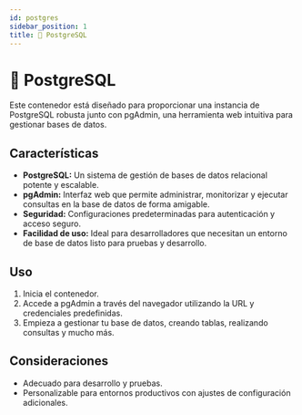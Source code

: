 ```yaml
---
id: postgres
sidebar_position: 1
title: 🐘 PostgreSQL
---
```


# 🐘 PostgreSQL

Este contenedor está diseñado para proporcionar una instancia de PostgreSQL robusta junto con pgAdmin, una herramienta web intuitiva para gestionar bases de datos.

## Características

- **PostgreSQL:** Un sistema de gestión de bases de datos relacional potente y escalable.
- **pgAdmin:** Interfaz web que permite administrar, monitorizar y ejecutar consultas en la base de datos de forma amigable.
- **Seguridad:** Configuraciones predeterminadas para autenticación y acceso seguro.
- **Facilidad de uso:** Ideal para desarrolladores que necesitan un entorno de base de datos listo para pruebas y desarrollo.

## Uso

1. Inicia el contenedor.
2. Accede a pgAdmin a través del navegador utilizando la URL y credenciales predefinidas.
3. Empieza a gestionar tu base de datos, creando tablas, realizando consultas y mucho más.

## Consideraciones

- Adecuado para desarrollo y pruebas.
- Personalizable para entornos productivos con ajustes de configuración adicionales.
